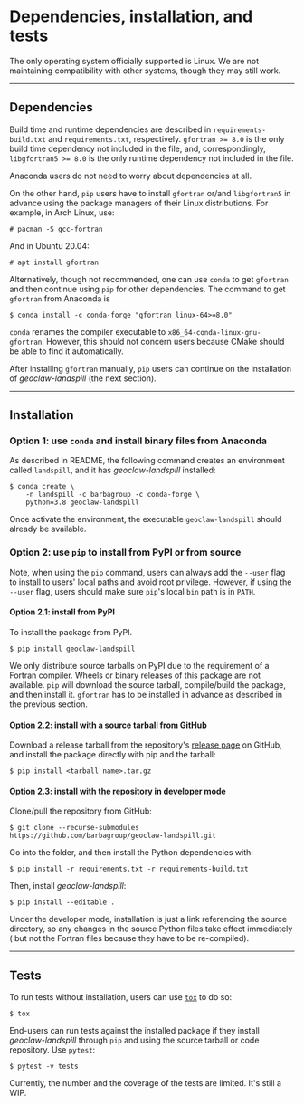 # Dependencies, installation, and tests

The only operating system officially supported is Linux. We are not maintaining
compatibility with other systems, though they may still work.

---------------
## Dependencies

Build time and runtime dependencies are described in `requirements-build.txt`
and `requirements.txt`, respectively. `gfortran >= 8.0` is the only build time
dependency not included in the file, and, correspondingly, `libgfortran5 >= 8.0`
is the only runtime dependency not included in the file.

Anaconda users do not need to worry about dependencies at all.

On the other hand, `pip` users have to install `gfortran` or/and `libgfortran5`
in advance using the package managers of their Linux distributions. For example,
in Arch Linux, use:
```
# pacman -S gcc-fortran
```
And in Ubuntu 20.04:
```
# apt install gfortran
```

Alternatively, though not recommended, one can use `conda` to get `gfortran` and
then continue using `pip` for other dependencies. The command to get `gfortran`
from Anaconda is
```
$ conda install -c conda-forge "gfortran_linux-64>=8.0"
```
`conda` renames the compiler executable to `x86_64-conda-linux-gnu-gfortran`.
However, this should not concern users because CMake should be able to find it
automatically.

After installing `gfortran` manually, `pip` users can continue on the
installation of *geoclaw-landspill* (the next section).

---------------
## Installation

### Option 1: use `conda` and install binary files from Anaconda

As described in README, the following command creates an environment called
`landspill`, and it has *geoclaw-landspill* installed:
```
$ conda create \
    -n landspill -c barbagroup -c conda-forge \
    python=3.8 geoclaw-landspill
```
Once activate the environment, the executable `geoclaw-landspill` should already
be available.

### Option 2: use `pip` to install from PyPI or from source

Note, when using the `pip` command, users can always add the `--user` flag to
install to users' local paths and avoid root privilege. However, if using the
`--user` flag, users should make sure `pip`'s local `bin` path is in `PATH`.

#### Option 2.1: install from PyPI

To install the package from PyPI. 
```
$ pip install geoclaw-landspill
```

We only distribute source tarballs on PyPI due to the requirement of a Fortran
compiler. Wheels or binary releases of this package are not available. `pip`
will download the source tarball, compile/build the package, and then install
it. `gfortran` has to be installed in advance as described in the previous
section.

#### Option 2.2: install with a source tarball from GitHub

Download a release tarball from the repository's
[release page](https://github.com/barbagroup/geoclaw-landspill/releases) on GitHub,
and install the package directly with pip and the tarball:
```
$ pip install <tarball name>.tar.gz
```

#### Option 2.3: install with the repository in developer mode

Clone/pull the repository from GitHub:
```
$ git clone --recurse-submodules https://github.com/barbagroup/geoclaw-landspill.git
```

Go into the folder, and then install the Python dependencies with:
```
$ pip install -r requirements.txt -r requirements-build.txt
```
Then, install *geoclaw-landspill*:
```
$ pip install --editable .
```

Under the developer mode, installation is just a link referencing the source
directory, so any changes in the source Python files take effect immediately (
but not the Fortran files because they have to be re-compiled).

--------
## Tests

To run tests without installation, users can use
[`tox`](https://tox.readthedocs.io/en/latest/) to do so:

```
$ tox
```

End-users can run tests against the installed package if they install
*geoclaw-landspill* through `pip` and using the source tarball or code
repository. Use `pytest`:
```
$ pytest -v tests
```

Currently, the number and the coverage of the tests are limited. It's still a
WIP.
